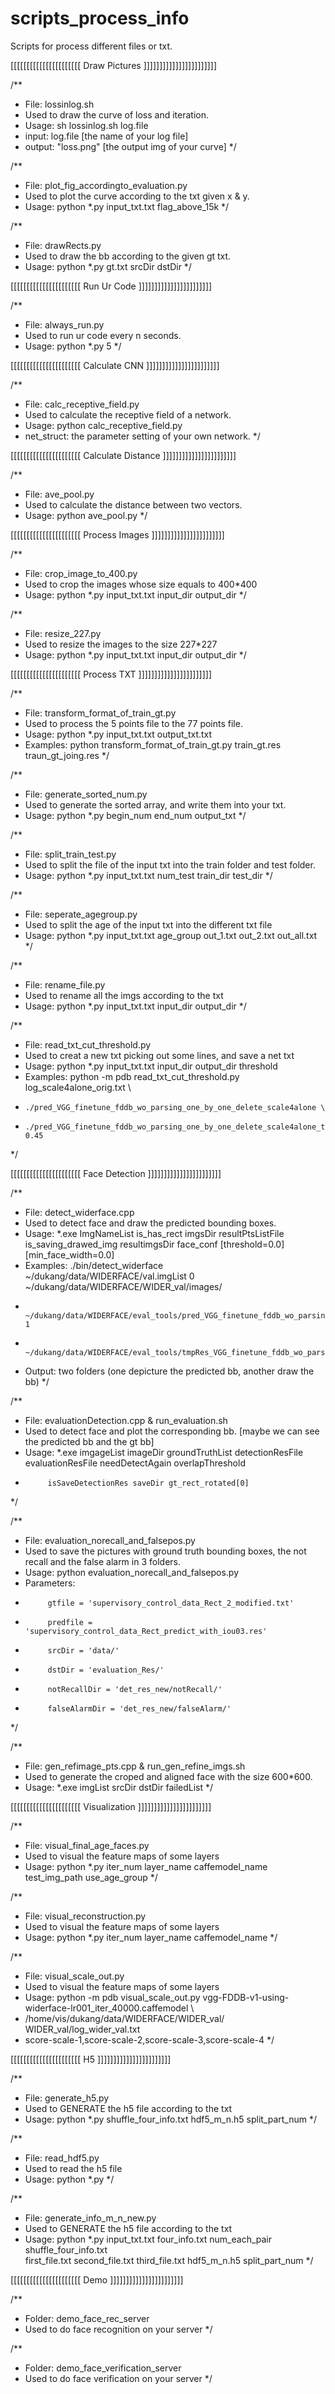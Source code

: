 # scripts_process_info
Scripts for process different files or txt.

[[[[[[[[[[[[[[[[[[[[[[ Draw Pictures ]]]]]]]]]]]]]]]]]]]]]]]

/**
 *  File: lossinlog.sh
 *	Used to draw the curve of loss and iteration.
 *	Usage: sh lossinlog.sh log.file
 *  input: log.file [the name of your log file]
 *	output: "loss.png" [the output img of your curve]
 */

/**
 * 	File: plot_fig_accordingto_evaluation.py
 * 	Used to plot the curve according to the txt given x & y.
 *	Usage: python *.py input_txt.txt flag_above_15k
 */

/**
 * 	File: drawRects.py
 *  Used to draw the bb according to the given gt txt.
 *  Usage: python *.py gt.txt srcDir dstDir
 */


[[[[[[[[[[[[[[[[[[[[[[ Run Ur Code ]]]]]]]]]]]]]]]]]]]]]]]

/**
 * 	File: always_run.py
 *  Used to run ur code every n seconds.
 *  Usage: python *.py 5
 */


[[[[[[[[[[[[[[[[[[[[[[ Calculate CNN ]]]]]]]]]]]]]]]]]]]]]]]

/**
 *  File: calc_receptive_field.py
 * 	Used to calculate the receptive field of a network.
 *	Usage: python calc_receptive_field.py
 *  net_struct: the parameter setting of your own network.
 */

[[[[[[[[[[[[[[[[[[[[[[ Calculate Distance ]]]]]]]]]]]]]]]]]]]]]]]

/**
 *  File: ave_pool.py
 * 	Used to calculate the distance between two vectors.
 *	Usage: python ave_pool.py
 */


[[[[[[[[[[[[[[[[[[[[[[ Process Images ]]]]]]]]]]]]]]]]]]]]]]]

/**
 *  File: crop_image_to_400.py
 * 	Used to crop the images whose size equals to 400*400
 *	Usage: python *.py input_txt.txt input_dir output_dir
 */

/**
 * 	File: resize_227.py
 *	Used to resize the images to the size 227*227
 *	Usage: python *.py input_txt.txt input_dir output_dir
 */


[[[[[[[[[[[[[[[[[[[[[[ Process TXT ]]]]]]]]]]]]]]]]]]]]]]]

/**
 *  File: transform_format_of_train_gt.py
 * 	Used to process the 5 points file to the 77 points file.
 *	Usage: python *.py input_txt.txt output_txt.txt
 *  Examples: python transform_format_of_train_gt.py train_gt.res traun_gt_joing.res
 */

/**
 *  File: generate_sorted_num.py
 *  Used to generate the sorted array, and write them into your txt.
 *  Usage: python *.py begin_num end_num output_txt
 */

/**
 *  File: split_train_test.py
 *  Used to split the file of the input txt into the train folder and test folder.
 *  Usage: python *.py input_txt.txt num_test train_dir test_dir
 */

/**
 *  File: seperate_agegroup.py
 *  Used to split the age of the input txt into the different txt file
 *  Usage: python *.py input_txt.txt age_group out_1.txt out_2.txt out_all.txt
 */

/**
 *  File: rename_file.py
 *  Used to rename all the imgs according to the txt
 *  Usage: python *.py input_txt.txt input_dir output_dir
 */

/**
 *  File: read_txt_cut_threshold.py
 *  Used to creat a new txt picking out some lines, and save a net txt
 *  Usage: python *.py input_txt.txt input_dir output_dir threshold
 *  Examples: python -m pdb read_txt_cut_threshold.py log_scale4alone_orig.txt \
 *     ./pred_VGG_finetune_fddb_wo_parsing_one_by_one_delete_scale4alone \
 *     ./pred_VGG_finetune_fddb_wo_parsing_one_by_one_delete_scale4alone_threshold045 0.45
 */

[[[[[[[[[[[[[[[[[[[[[[ Face Detection ]]]]]]]]]]]]]]]]]]]]]]]

/**
 *  File: detect_widerface.cpp
 * 	Used to detect face and draw the predicted bounding boxes.
 *	Usage: *.exe ImgNameList is_has_rect imgsDir resultPtsListFile is_saving_drawed_img resultimgsDir face_conf [threshold=0.0] [min_face_width=0.0]	
 *  Examples: ./bin/detect_widerface ~/dukang/data/WIDERFACE/val.imgList 0 ~/dukang/data/WIDERFACE/WIDER_val/images/ 
 *            ~/dukang/data/WIDERFACE/eval_tools/pred_VGG_finetune_fddb_wo_parsing/ 1 
 *            ~/dukang/data/WIDERFACE/eval_tools/tmpRes_VGG_finetune_fddb_wo_parsing/
 *  Output: two folders (one depicture the predicted bb, another draw the bb)
 */

/**
 *  File: evaluationDetection.cpp & run_evaluation.sh
 *	Used to detect face and plot the corresponding bb. [maybe we can see the predicted bb and the gt bb]
 * 	Usage: *.exe imgageList imageDir groundTruthList detectionResFile evaluationResFile needDetectAgain overlapThreshold 
 *			isSaveDetectionRes saveDir gt_rect_rotated[0]
 */

/**
 * 	File: evaluation_norecall_and_falsepos.py
 * 	Used to save the pictures with ground truth bounding boxes, the not recall and the false alarm in 3 folders.
 * 	Usage: python evaluation_norecall_and_falsepos.py
 *	Parameters:
 *		    gtfile = 'supervisory_control_data_Rect_2_modified.txt'
 *			predfile = 'supervisory_control_data_Rect_predict_with_iou03.res'
 *			srcDir = 'data/'
 *			dstDir = 'evaluation_Res/'
 *			notRecallDir = 'det_res_new/notRecall/'
 *			falseAlarmDir = 'det_res_new/falseAlarm/' 
 */

/**
 * 	File: gen_refimage_pts.cpp & run_gen_refine_imgs.sh
 *  Used to generate the croped and aligned face with the size 600*600.
 *  Usage: *.exe imgList srcDir dstDir failedList
 */



[[[[[[[[[[[[[[[[[[[[[[ Visualization ]]]]]]]]]]]]]]]]]]]]]]]

/**
 * 	File: visual_final_age_faces.py
 *	Used to visual the feature maps of some layers
 * 	Usage: python *.py iter_num layer_name caffemodel_name test_img_path use_age_group
 */


/**
 * 	File: visual_reconstruction.py
 *	Used to visual the feature maps of some layers
 * 	Usage: python *.py iter_num layer_name caffemodel_name
 */

/**
 * 	File: visual_scale_out.py
 *	Used to visual the feature maps of some layers
 *  Usage: python -m pdb visual_scale_out.py vgg-FDDB-v1-using-widerface-lr001_iter_40000.caffemodel \
 *   /home/vis/dukang/data/WIDERFACE/WIDER_val/ WIDER_val/log_wider_val.txt 
 *   score-scale-1,score-scale-2,score-scale-3,score-scale-4
 */



[[[[[[[[[[[[[[[[[[[[[[ H5 ]]]]]]]]]]]]]]]]]]]]]]]

/**
 * 	File: generate_h5.py
 *	Used to GENERATE the h5 file according to the txt
 * 	Usage: python *.py shuffle_four_info.txt hdf5_m_n.h5 split_part_num
 */

/**
 * 	File: read_hdf5.py
 *	Used to read the h5 file 
 * 	Usage: python *.py 
 */

/**
 * 	File: generate_info_m_n_new.py
 *	Used to GENERATE the h5 file according to the txt
 * 	Usage: python *.py input_txt.txt four_info.txt num_each_pair shuffle_four_info.txt \
            first_file.txt second_file.txt third_file.txt hdf5_m_n.h5 split_part_num
 */



[[[[[[[[[[[[[[[[[[[[[[ Demo ]]]]]]]]]]]]]]]]]]]]]]]

/**
 * 	Folder: demo_face_rec_server
 *	Used to do face recognition on your server
 */

/**
 * 	Folder: demo_face_verification_server
 *	Used to do face verification on your server
 */














